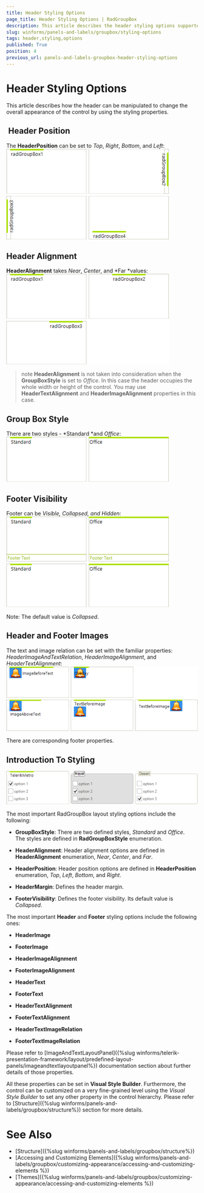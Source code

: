 ```yaml
---
title: Header Styling Options
page_title: Header Styling Options | RadGroupBox
description: This article describes the header styling options supported by RadGroupBox.
slug: winforms/panels-and-labels/groupbox/styling-options
tags: header,styling,options
published: True
position: 4
previous_url: panels-and-labels-groupbox-header-styling-options
---
```


# Header Styling Options

This article describes how the header can be manipulated to change the overall appearance of the control by using the styling properties.

##  Header Position

The **HeaderPosition** can be set to *Top*, *Right*, *Bottom*, and *Left*:<br>![panels-and-labels-groupbox-header-styling-options 001](images/panels-and-labels-groupbox-header-styling-options001.png)

## Header Alignment

**HeaderAlignment** takes *Near*, *Center*, and *Far *values:<br>![panels-and-labels-groupbox-header-styling-options 002](images/panels-and-labels-groupbox-header-styling-options002.png)

>note **HeaderAlignment** is not taken into consideration when the **GroupBoxStyle** is set to *Office*. In this case the header occupies the whole width or height of the control. You may use **HeaderTextAlignment** and **HeaderImageAlignment** properties in this case.
>

## Group Box Style

There are two styles - *Standard *and *Office*:<br>![panels-and-labels-groupbox-header-styling-options 003](images/panels-and-labels-groupbox-header-styling-options003.png)

## Footer Visibility 

Footer can be *Visible, Collapsed, and Hidden:*<br>![panels-and-labels-groupbox-header-styling-options 004](images/panels-and-labels-groupbox-header-styling-options004.png)

Note: The default value is *Collapsed*.

## Header and Footer Images

The text and image relation can be set with the familiar properties: *HeaderImageAndTextRelation*, *HeaderImageAlignment*, and *HeaderTextAlignment*:<br>![panels-and-labels-groupbox-header-styling-options 005](images/panels-and-labels-groupbox-header-styling-options005.png)

There are corresponding footer properties.

## Introduction To Styling

![panels-and-labels-groupbox-overview 002](images/panels-and-labels-groupbox-overview002.png)

The most important RadGroupBox layout styling options include the following:

* **GroupBoxStyle**: There are two defined styles, *Standard* and *Office*. The styles are defined in **RadGroupBoxStyle** enumeration.

* **HeaderAlignment**: Header alignment options are defined in **HeaderAlignment** enumeration, *Near*, *Center*, and *Far*.

* **HeaderPosition**: Header position options are defined in **HeaderPosition** enumeration, *Top*, *Left*, *Bottom*, and *Right*.

* **HeaderMargin**: Defines the header margin.

* **FooterVisibility**: Defines the footer visibility. Its default value is *Collapsed*.

The most important **Header** and **Footer** styling options include the following ones:

* **HeaderImage**

* **FooterImage**

* **HeaderImageAlignment**

* **FooterImageAlignment**

* **HeaderText**

* **FooterText**

* **HeaderTextAlignment**

* **FooterTextAlignment**

* **HeaderTextImageRelation**

* **FooterTextImageRelation**

Please refer to [ImageAndTextLayoutPanel]({%slug winforms/telerik-presentation-framework/layout/predefined-layout-panels/imageandtextlayoutpanel%}) documentation section about further details of those properties.

All these properties can be set in **Visual Style Builder**. Furthermore, the control can be customized on a very fine-grained level using the *Visual Style Builder* to set any other property in the control hierarchy. Please refer to [Structure]({%slug winforms/panels-and-labels/groupbox/structure%}) section for more details.

# See Also

* [Structure]({%slug winforms/panels-and-labels/groupbox/structure%})
* [Accessing and Customizing Elements]({%slug winforms/panels-and-labels/groupbox/customizing-appearance/accessing-and-customizing-elements %})
* [Themes]({%slug winforms/panels-and-labels/groupbox/customizing-appearance/accessing-and-customizing-elements %})
